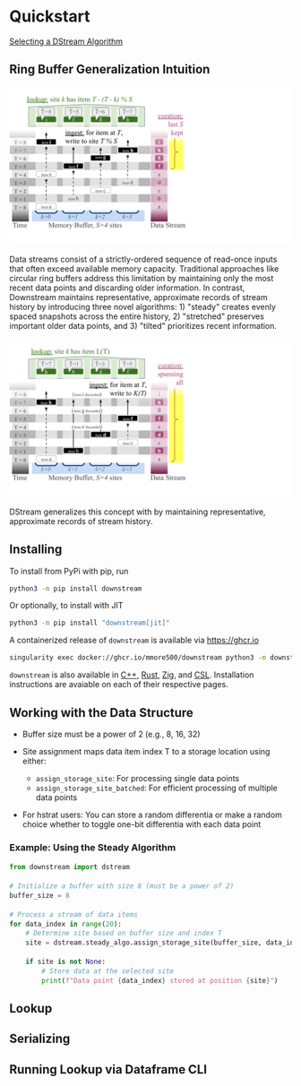 # Quickstart

[Selecting a DStream Algorithm](algorithm.md)

## Ring Buffer Generalization Intuition

![Traditional ring buffer](buffer-2.png)

Data streams consist of a strictly-ordered sequence of read-once inputs that often exceed available memory capacity. Traditional approaches like circular ring buffers address this limitation by maintaining only the most recent data points and discarding older information. In contrast, Downstream maintains representative, approximate records of stream history by introducing three novel algorithms: 1) "steady" creates evenly spaced snapshots across the entire history, 2) "stretched" preserves important older data points, and 3) "tilted" prioritizes recent information.

![DStream](buffer-1.png)

DStream generalizes this concept with by maintaining representative, approximate records of stream history.


## Installing

To install from PyPi with pip, run

```bash
python3 -m pip install downstream
```

Or optionally, to install with JIT

```bash
python3 -m pip install "downstream[jit]"
```

A containerized release of `downstream` is available via <https://ghcr.io>

```bash
singularity exec docker://ghcr.io/mmore500/downstream python3 -m downstream --help
```

`downstream` is also available in [C++](cpp.md), [Rust](rust.md), [Zig](zig.md), and [CSL](csl.md). Installation instructions are avaiable on each of their respective pages.

## Working with the Data Structure

- Buffer size must be a power of 2 (e.g., 8, 16, 32)
- Site assignment maps data item index T to a storage location using either:

    - `assign_storage_site`: For processing single data points
    - `assign_storage_site_batched`: For efficient processing of multiple data points

- For hstrat users: You can store a random differentia or make a random choice whether to toggle one-bit differentia with each data point

### Example: Using the Steady Algorithm
```python
from downstream import dstream

# Initialize a buffer with size 8 (must be a power of 2)
buffer_size = 8

# Process a stream of data items
for data_index in range(20):
    # Determine site based on buffer size and index T
    site = dstream.steady_algo.assign_storage_site(buffer_size, data_index)

    if site is not None:
        # Store data at the selected site
        print(f"Data point {data_index} stored at position {site}")
```

## Lookup


## Serializing


## Running Lookup via Dataframe CLI